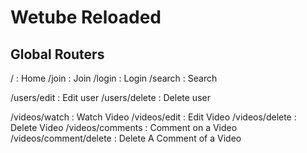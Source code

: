 # Wetube Reloaded


## Global Routers
/                               : Home
/join                           : Join
/login                          : Login
/search                         : Search


/users/edit                     : Edit user
/users/delete                   : Delete user


/videos/watch                   : Watch Video
/videos/edit                    : Edit Video
/videos/delete                  : Delete Video
/videos/comments                : Comment on a Video
/videos/comment/delete          : Delete A Comment of a Video